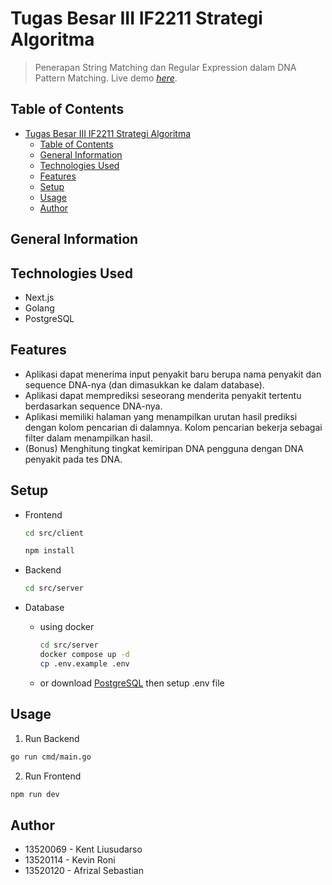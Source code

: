 # Tugas Besar III IF2211 Strategi Algoritma

> Penerapan String Matching dan Regular Expression dalam DNA Pattern Matching.
> Live demo [_here_](https://dna.kentang.fun).

## Table of Contents

- [Tugas Besar III IF2211 Strategi Algoritma](#tugas-besar-iii-if2211-strategi-algoritma)
  - [Table of Contents](#table-of-contents)
  - [General Information](#general-information)
  - [Technologies Used](#technologies-used)
  - [Features](#features)
  - [Setup](#setup)
  - [Usage](#usage)
  - [Author](#author)

## General Information

## Technologies Used

- Next.js
- Golang
- PostgreSQL

## Features

- Aplikasi dapat menerima input penyakit baru berupa nama penyakit dan sequence DNA-nya (dan dimasukkan ke dalam database).
- Aplikasi dapat memprediksi seseorang menderita penyakit tertentu berdasarkan sequence DNA-nya.
- Aplikasi memiliki halaman yang menampilkan urutan hasil prediksi dengan kolom pencarian di dalamnya. Kolom pencarian bekerja sebagai filter dalam menampilkan hasil.
- (Bonus) Menghitung tingkat kemiripan DNA pengguna dengan DNA penyakit pada tes DNA.

<!-- ## Screenshots

![Example screenshot](./img/screenshot.png) -->

## Setup

- Frontend

  ```sh
  cd src/client
  ```

  ```sh
  npm install
  ```

- Backend

  ```sh
  cd src/server
  ```

- Database
  - using docker
    ```sh
    cd src/server
    docker compose up -d
    cp .env.example .env
    ```
  - or download [PostgreSQL](https://www.postgresql.org/download/) then setup .env file

## Usage

1. Run Backend

```sh
go run cmd/main.go
```

2. Run Frontend

```sh
npm run dev
```

## Author

- 13520069 - Kent Liusudarso
- 13520114 - Kevin Roni
- 13520120 - Afrizal Sebastian
